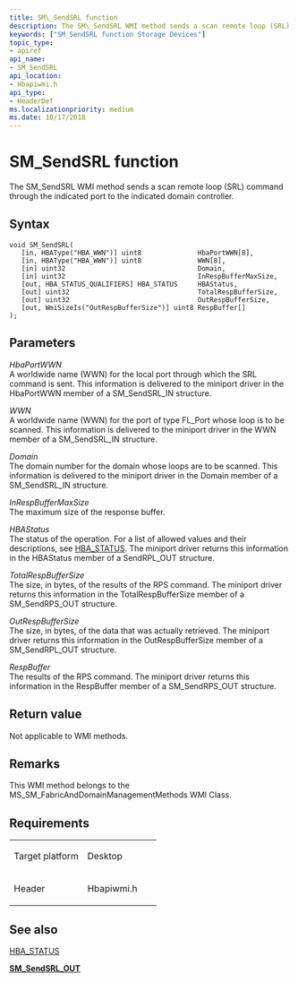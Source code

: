 ```yaml
---
title: SM\_SendSRL function
description: The SM\_SendSRL WMI method sends a scan remote loop (SRL) command through the indicated port to the indicated domain controller.
keywords: ["SM_SendSRL function Storage Devices"]
topic_type:
- apiref
api_name:
- SM_SendSRL
api_location:
- Hbapiwmi.h
api_type:
- HeaderDef
ms.localizationpriority: medium
ms.date: 10/17/2018
---
```


# SM\_SendSRL function


The SM\_SendSRL WMI method sends a scan remote loop (SRL) command through the indicated port to the indicated domain controller.

Syntax
------

```ManagedCPlusPlus
void SM_SendSRL(
   [in, HBAType("HBA_WWN")] uint8              HbaPortWWN[8],
   [in, HBAType("HBA_WWN")] uint8              WWN[8],
   [in] uint32                                 Domain,
   [in] uint32                                 InRespBufferMaxSize,
   [out, HBA_STATUS_QUALIFIERS] HBA_STATUS     HBAStatus,
   [out] uint32                                TotalRespBufferSize,
   [out] uint32                                OutRespBufferSize,
   [out, WmiSizeIs("OutRespBufferSize")] uint8 RespBuffer[]
);
```

Parameters
----------

*HbaPortWWN*   
A worldwide name (WWN) for the local port through which the SRL command is sent. This information is delivered to the miniport driver in the HbaPortWWN member of a SM\_SendSRL\_IN structure.

*WWN*   
A worldwide name (WWN) for the port of type FL\_Port whose loop is to be scanned. This information is delivered to the miniport driver in the WWN member of a SM\_SendSRL\_IN structure.

*Domain*   
The domain number for the domain whose loops are to be scanned. This information is delivered to the miniport driver in the Domain member of a SM\_SendSRL\_IN structure.

*InRespBufferMaxSize*   
The maximum size of the response buffer.

*HBAStatus*   
The status of the operation. For a list of allowed values and their descriptions, see [HBA\_STATUS](hba-status.md). The miniport driver returns this information in the HBAStatus member of a SendRPL\_OUT structure.

*TotalRespBufferSize*   
The size, in bytes, of the results of the RPS command. The miniport driver returns this information in the TotalRespBufferSize member of a SM\_SendRPS\_OUT structure.

*OutRespBufferSize*   
The size, in bytes, of the data that was actually retrieved. The miniport driver returns this information in the OutRespBufferSize member of a SM\_SendRPL\_OUT structure.

*RespBuffer*   
The results of the RPS command. The miniport driver returns this information in the RespBuffer member of a SM\_SendRPS\_OUT structure.

Return value
------------

Not applicable to WMI methods.

Remarks
-------

This WMI method belongs to the MS\_SM\_FabricAndDomainManagementMethods WMI Class.

Requirements
------------

<table>
<colgroup>
<col width="50%" />
<col width="50%" />
</colgroup>
<tbody>
<tr class="odd">
<td align="left"><p>Target platform</p></td>
<td align="left">Desktop</td>
</tr>
<tr class="even">
<td align="left"><p>Header</p></td>
<td align="left">Hbapiwmi.h</td>
</tr>
</tbody>
</table>

## <span id="see_also"></span>See also


[HBA\_STATUS](hba-status.md)

[**SM\_SendSRL\_OUT**](/windows-hardware/drivers/ddi/hbapiwmi/ns-hbapiwmi-_sm_sendsrl_out)

 

